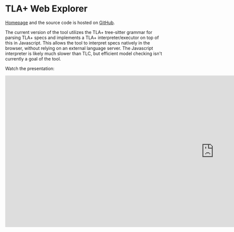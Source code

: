 # TLA+ Web Explorer
[Homepage](https://will62794.github.io/tla-web/#!/home?specpath=.%2Fspecs%2FTwoPhase.tla) and the source code is hosted on [GitHub](https://github.com/will62794/tla-web).

The current version of the tool utilizes the TLA+ tree-sitter grammar for parsing TLA+ specs and implements a TLA+ interpreter/executor on top of this in Javascript. This allows the tool to interpret specs natively in the browser, without relying on an external language server. The Javascript interpreter is likely much slower than TLC, but efficient model checking isn't currently a goal of the tool.

Watch the presentation:

<iframe width="1333" height="485" src="https://www.youtube.com/embed/kSSWmxQLvmw" title="TLA+ Conf - William Schultz - Towards Interactive Formal Specs" frameborder="0" allow="accelerometer; autoplay; clipboard-write; encrypted-media; gyroscope; picture-in-picture; web-share" referrerpolicy="strict-origin-when-cross-origin" allowfullscreen></iframe>


